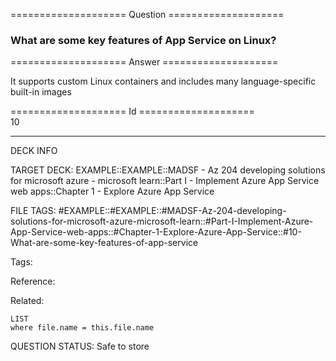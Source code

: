 ==================== Question ====================  

### What are some key features of App Service on Linux?  

==================== Answer ====================  

It supports custom Linux containers and includes many language-specific built-in images

==================== Id ====================  
10

---

DECK INFO

TARGET DECK: EXAMPLE::EXAMPLE::MADSF - Az 204 developing solutions for microsoft azure - microsoft learn::Part I - Implement Azure App Service web apps::Chapter 1 - Explore Azure App Service

FILE TAGS: #EXAMPLE::#EXAMPLE::#MADSF-Az-204-developing-solutions-for-microsoft-azure-microsoft-learn::#Part-I-Implement-Azure-App-Service-web-apps::#Chapter-1-Explore-Azure-App-Service::#10-What-are-some-key-features-of-app-service

Tags:

Reference:

Related:

```dataview
LIST
where file.name = this.file.name
```

QUESTION STATUS: Safe to store
